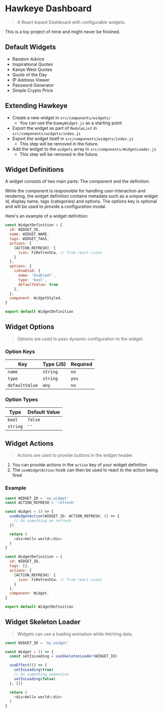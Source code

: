 # Hawkeye Dashboard
> A React-based Dashboard with configurable widgets.

This is a toy project of mine and might never be finished.

## Default Widgets

- Random Advice
- Inspirational Quotes
- Kanye West Quotes
- Quote of the Day
- IP Address Viewer
- Password Generator
- Simple Crypto Price

## Extending Hawkeye

- Create a new widget in `src/components/widgets/`
  - You can use the `DummyWidget.js` as a starting point
- Export the widget as part of `ModuleList` in `src/components/widgets/index.js`
- Export the widget itself in `src/components/widgets/index.js`
  - This step will be removed in the future.
- Add the widget to the `widgets` array in `src/components/WidgetLoader.js`
  - This step will be removed in the future.

## Widget Definitions

A widget consists of two main parts: The component and the definition.

While the component is responsible for handling user-interaction and rendering, the widget definition contains metadata such as a unique widget id, display name, tags (categories) and options. The options key is optional and will be used to provide a configuration modal.

Here's an example of a widget definition:
```js
const WidgetDefinition = {
  id: WIDGET_ID,
  name: WIDGET_NAME,
  tags: WIDGET_TAGS,
  actions: {
    [ACTION_REFRESH]: {
      icon: FiRefreshCw, // from react-icons
    }
  },
  options: {
    isEnabled: {
      name: 'Enabled?',
      type: 'bool',
      defaultValue: true
    },
  },
  component: WidgetStyled,
}

export default WidgetDefinition
```

## Widget Options
> Options are used to pass dynamic configuration to the widget.

### Option Keys

| Key            | Type (JS)                  | Required |
| -------------- | -------------------------- | -------- |
| `name`         | `string`                   | `no`     |
| `type`         | `string`                   | `yes`    |
| `defaultValue` | `any`                      | `no`     |

### Option Types

| Type       | Default Value              |
| ---------- | -------------------------- |
| `bool`     | `false`                    |
| `string`   | `''`                       |

## Widget Actions
> Actions are used to provide buttons in the widget header.

1. You can provide actions in the `action` key of your widget definition
2. The `useWidgetAction` hook can then be used to react to the action being fired

### Example

```js
const WIDGET_ID = 'my_widget'
const ACTION_REFRESH = 'refresh'

const Widget = () => {
  useWidgetAction(WIDGET_ID, ACTION_REFRESH, () => {
    // Do something on refresh
  })

  return (
    <div>Hello world</div>
  )
}

const WidgetDefinition = {
  id: WIDGET_ID,
  tags: [],
  actions: {
    [ACTION_REFRESH]: {
      icon: FiRefreshCw, // from react-icons
    }
  },
  component: Widget,
}

export default WidgetDefinition
```

## Widget Skeleton Loader
> Widgets can use a loading animation while fetching data.

```js
const WIDGET_ID = 'my_widget'

const Widget = () => {
  const setIsLoading = useSkeletonLoader(WIDGET_ID)

  useEffect(() => {
    setIsLoading(true)
    // Do something expensive
    setIsLoading(false)
  }, [])

  return (
    <div>Hello world</div>
  )
}
```
